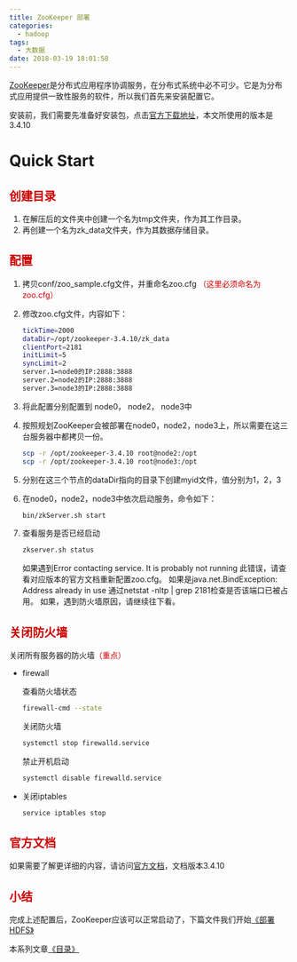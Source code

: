 ```yaml
---
title: ZooKeeper 部署
categories:
  - hadoop
tags:
  - 大数据
date: 2018-03-19 18:01:58
---
```

[ZooKeeper](https://baike.baidu.com/item/zookeeper/4836397?fr=aladdin)是分布式应用程序协调服务，在分布式系统中必不可少。它是为分布式应用提供一致性服务的软件，所以我们首先来安装配置它。

安装前，我们需要先准备好安装包，点击[官方下载地址](http://zookeeper.apache.org/releases.html)，本文所使用的版本是3.4.10

# Quick Start

## <font color=#c00>创建目录</font>

1. 在解压后的文件夹中创建一个名为tmp文件夹，作为其工作目录。
2. 再创建一个名为zk_data文件夹，作为其数据存储目录。

## <font color=#c00>配置</font>

1. 拷贝conf/zoo_sample.cfg文件，并重命名zoo.cfg <font color=#c00>（这里必须命名为zoo.cfg）</font>

2. 修改zoo.cfg文件，内容如下：
	``` bash
	tickTime=2000
	dataDir=/opt/zookeeper-3.4.10/zk_data
	clientPort=2181
	initLimit=5
	syncLimit=2
	server.1=node0的IP:2888:3888
	server.2=node2的IP:2888:3888
	server.3=node3的IP:2888:3888
	```

3. 将此配置分别配置到 node0， node2， node3中

4. 按照规划ZooKeeper会被部署在node0，node2，node3上，所以需要在这三台服务器中都拷贝一份。
	``` bash
	scp -r /opt/zookeeper-3.4.10 root@node2:/opt
	scp -r /opt/zookeeper-3.4.10 root@node3:/opt
	```

5. 分别在这三个节点的dataDir指向的目录下创建myid文件，值分别为1，2，3

6. 在node0，node2，node3中依次启动服务，命令如下：
	``` bash
	bin/zkServer.sh start
	```

7. 查看服务是否已经启动
	``` bash
	zkserver.sh status
	```

	如果遇到Error contacting service. It is probably not running 此错误，请查看对应版本的官方文档重新配置zoo.cfg。
	如果是java.net.BindException: Address already in use 通过netstat -nltp | grep 2181检查是否该端口已被占用。
	如果，遇到防火墙原因，请继续往下看。

## <font color=#c00>关闭防火墙​</font>

关闭所有服务器的防火墙<font color=#c00>（重点）</font>

- firewall

	查看防火墙状态
	``` bash
	firewall-cmd --state
	```

	关闭防火墙
	``` bash
	systemctl stop firewalld.service
	```

	禁止开机启动
	``` bash
	systemctl disable firewalld.service
	```

- 关闭iptables

	``` bash
	service iptables stop
	```


## <font color=#c00>官方文档</font>

如果需要了解更详细的内容，请访问[官方文档](http://zookeeper.apache.org/doc/r3.4.10/)，文档版本3.4.10

## <font color=#c00>小结</font>

完成上述配置后，ZooKeeper应该可以正常启动了，下篇文件我们开始[《部署 HDFS》](/hadoop/hadoop-hfs/)

本系列文章[《目录》](/hadoop/hadoop-start/)


